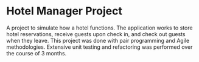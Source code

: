 # Hotel Manager Project

A project to simulate how a hotel functions. The application works to store hotel reservations, receive guests upon check in, and check out guests when they leave. This project was done with pair programming and Agile methodologies. Extensive unit testing and refactoring was performed over the course of 3 months.
